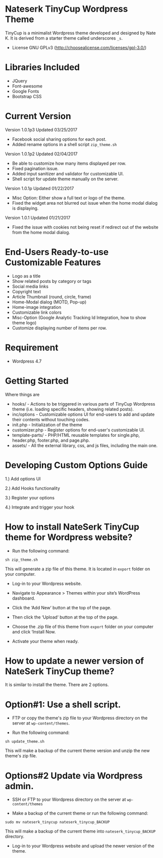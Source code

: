 Nateserk TinyCup Wordpress Theme
===

TinyCup is a minimalist Wordpress theme developed and designed by Nate K.
It is derived from a starter theme called underscores `_s`.

* License GNU GPLv3 (http://choosealicense.com/licenses/gpl-3.0/)

Libraries Included
===
* JQuery
* Font-awesome
* Google Fonts
* Bootstrap CSS

Current Version
===
Version 1.0.1p3 Updated 03/25/2017
* Facebook social sharing options for each post.
* Added rename options in a shell script `zip_theme.sh`

Version 1.0.1p2 Updated 02/04/2017
* Be able to customize how many items displayed per row.
* Fixed pagination issue.
* Added input sanitizer and validator for customizable UI.
* Shell script for update theme manually on the server.

Version 1.0.1p Updated 01/22/2017
* Misc Option: Either show a full text or logo of the theme.
* Fixed the widget area not blurred out issue when the home modal dialog is displaying.

Version 1.0.1 Updated 01/21/2017
* Fixed the issue with cookies not being reset if redirect out of the website from the home modal dialog.

End-Users Ready-to-use Customizable Features
===
* Logo as a title
* Show related posts by category or tags
* Social media links
* Copyright text
* Article Thumbnail (round, circle, frame)
* Home-Modal dialog (MOTD, Pop-up)
* Home-image integration
* Customizable link colors
* Misc-Option (Google Analytic Tracking Id Integration, how to show theme logo)
* Customize displaying number of items per row.

Requirement
===
* Wordpress 4.7

Getting Started
===

Where things are
* hooks/ - Actions to be triggered in various parts of TinyCup Wordpress theme (i.e. loading specific headers, showing related posts).
* inc/options - Customizable options UI for end-users to add and update their contents without touching codes.
* init.php - Initialization of the theme
* customizer.php - Register options for end-user's customizable UI.
* template-parts/ - PHP/HTML reusable templates for single.php, header.php, footer.php, and page.php.
* assets/ - All the external library, css, and js files, including the main one.

Developing Custom Options Guide
===
1.) Add options UI

2.) Add Hooks functionality

3.) Register your options

4.) Integrate and trigger your hook

How to install NateSerk TinyCup theme for Wordpress website?
===
* Run the following command:
```
sh zip_theme.sh
```

This will generate a zip file of this theme. It is located in `export` folder on your computer.


* Log-in to your Wordpress website.

* Navigate to Appearance > Themes within your site’s WordPress dashboard.

* Click the ‘Add New‘ button at the top of the page.

* Then click the ‘Upload‘ button at the top of the page.

* Choose the .zip file of this theme from `export` folder on your computer and click ‘Install Now.

* Activate your theme when ready.


How to update a newer version of NateSerk TinyCup theme?
===
It is similar to install the theme. There are 2 options.

Option#1: Use a shell script.
===

* FTP or copy the theme's zip file to your Wordpress directory on the server at `wp-content/themes`.

* Run the following command:
```
sh update_theme.sh
```

This will make a backup of the current theme version and unzip the new theme's zip file.

Options#2 Update via Wordpress admin.
===

* SSH or FTP to your Wordpress directory on the server at `wp-content/themes`

* Make a backup of the current theme or run the following command:

```
sudo mv nateserk_tinycup nateserk_tinycup_BACKUP
```

This will make a backup of the current theme into `nateserk_tinycup_BACKUP` directory.

* Log-in to your Wordpress website and upload the newer version of the theme.
